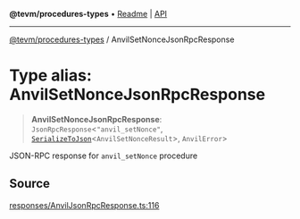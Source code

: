 **@tevm/procedures-types** • [Readme](../README.md) \| [API](../globals.md)

***

[@tevm/procedures-types](../README.md) / AnvilSetNonceJsonRpcResponse

# Type alias: AnvilSetNonceJsonRpcResponse

> **AnvilSetNonceJsonRpcResponse**: `JsonRpcResponse`\<`"anvil_setNonce"`, [`SerializeToJson`](SerializeToJson.md)\<`AnvilSetNonceResult`\>, `AnvilError`\>

JSON-RPC response for `anvil_setNonce` procedure

## Source

[responses/AnvilJsonRpcResponse.ts:116](https://github.com/evmts/tevm-monorepo/blob/main/packages/procedures-types/src/responses/AnvilJsonRpcResponse.ts#L116)
